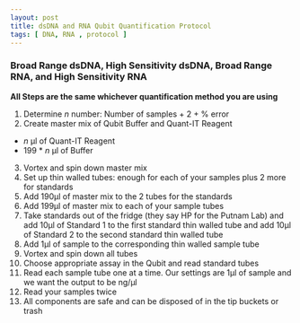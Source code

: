 ```yaml
---
layout: post
title: dsDNA and RNA Qubit Quantification Protocol
tags: [ DNA, RNA , protocol ]
---
```


### Broad Range dsDNA, High Sensitivity dsDNA, Broad Range RNA, and High Sensitivity RNA

**All Steps are the same whichever quantification method you are using**

1. Determine _n_ number: Number of samples + 2 + % error
2. Create master mix of Qubit Buffer and Quant-IT Reagent
  - _n_ μl of Quant-IT Reagent
  - 199 * _n_ μl of Buffer
3. Vortex and spin down master mix
4. Set up thin walled tubes: enough for each of your samples plus 2 more for standards
5. Add 190μl of master mix to the 2 tubes for the standards
6. Add 199μl of master mix to each of your sample tubes
7. Take standards out of the fridge (they say HP for the Putnam Lab) and add 10μl of Standard 1 to the first standard thin walled tube and add 10μl of Standard 2 to the second standard thin walled tube
8. Add 1μl of sample to the corresponding thin walled sample tube
9. Vortex and spin down all tubes
10. Choose appropriate assay in the Qubit and read standard tubes
11. Read each sample tube one at a time. Our settings are 1μl of sample and we want the output to be ng/μl
12. Read your samples twice
13. All components are safe and can be disposed of in the tip buckets or trash
